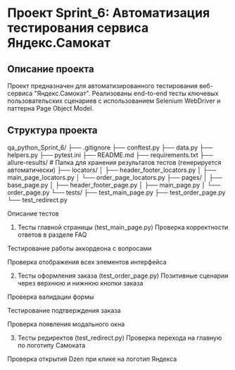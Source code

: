 # Проект Sprint_6: Автоматизация тестирования сервиса Яндекс.Самокат

## Описание проекта
Проект предназначен для автоматизированного тестирования веб-сервиса "Яндекс.Самокат". Реализованы end-to-end тесты ключевых пользовательских сценариев с использованием Selenium WebDriver и паттерна Page Object Model.

## Структура проекта
qa_python_Sprint_6/
├── .gitignore
├── conftest.py
├── data.py
├── helpers.py
├── pytest.ini
├── README.md
├── requirements.txt
├── allure-results/ # Папка для хранения результатов тестов (генерируется автоматически)
├── locators/
│ ├── header_footer_locators.py
│ ├── main_page_locators.py
│ └── order_page_locators.py
├── pages/
│ ├── base_page.py
│ ├── header_footer_page.py
│ ├── main_page.py
│ └── order_page.py
└── tests/
├── test_main_page.py
├── test_order_page.py
└── test_redirect.py

Описание тестов
1. Тесты главной страницы (test_main_page.py)
Проверка корректности ответов в разделе FAQ

Тестирование работы аккордеона с вопросами

Проверка отображения всех элементов интерфейса

2. Тесты оформления заказа (test_order_page.py)
Позитивные сценарии через верхнюю и нижнюю кнопки заказа

Проверка валидации формы

Тестирование подтверждения заказа

Проверка появления модального окна

3. Тесты редиректов (test_redirect.py)
Проверка перехода на главную по логотипу Самоката

Проверка открытия Dzen при клике на логотип Яндекса
